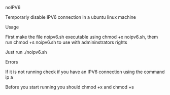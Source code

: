 noIPV6

Temporarly disable IPV6 connection in a ubuntu linux machine

Usage

First make the file noipv6.sh executable using chmod +x noipv6.sh, them run chmod +s noipv6.sh to use with admininstrators rights

Just run ./noipv6.sh

Errors

If it is not running check if you have an IPV6 connection using the command ip a 

Before you start running you should chmod +x and chmod +s


